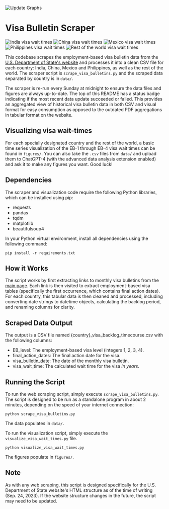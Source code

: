 ![Update Graphs](https://github.com/DavidBellamy/visa_dates/actions/workflows/update_graphs.yml/badge.svg)

# Visa Bulletin Scraper

![India visa wait times](figures/India_visa_wait_times.png)
![China visa wait times](figures/China_visa_wait_times.png)
![Mexico visa wait times](figures/Mexico_visa_wait_times.png)
![Philippines visa wait times](figures/Philippines_visa_wait_times.png)
![Rest of the world visa wait times](figures/RoW_visa_wait_times.png)

This codebase scrapes the employment-based visa bulletin data from the [U.S. Department of State's website](https://travel.state.gov/content/travel/en/legal/visa-law0/visa-bulletin.html) and processes it into a clean CSV file for each country: India, China, Mexico and Philippines, as well as the rest of the world. The scraper script is `scrape_visa_bulletins.py` and the scraped data separated by country is in `data/`.

The scraper is re-run every Sunday at midnight to ensure the data files and figures are always up-to-date. The top of this README has a status badge indicating if the most recent data update succeeded or failed. This provides an aggregated view of historical visa bulletin data in both CSV and visual format for easy consumption as opposed to the outdated PDF aggregations in tabular format on the website. 

## Visualizing visa wait-times
For each specially designated country and the rest of the world, a basic time series visualization of the EB-1 through EB-4 visa wait times can be found in `figures/`. You can also take the `.csv` files from `data/` and upload them to ChatGPT-4 (with the advanced data analysis extension enabled) and ask it to make any figures you want. Good luck!

## Dependencies

The scraper and visualization code require the following Python libraries, which can be installed using pip:

- requests
- pandas
- tqdm
- matplotlib
- beautifulsoup4

In your Python virtual environment, install all dependencies using the following command:

```
pip install -r requirements.txt
```

## How it Works

The script works by first extracting links to monthly visa bulletins from the [main page](https://travel.state.gov/content/travel/en/legal/visa-law0/visa-bulletin.html). Each link is then visited to extract employment-based visa tables (specifically the first occurrence, which contains final action dates). For each country, this tabular data is then cleaned and processed, including converting date strings to datetime objects, calculating the backlog period, and renaming columns for clarity.

## Scraped Data Output

The output is a CSV file named {country}_visa_backlog_timecourse.csv with the following columns:

- EB_level: The employment-based visa level (integers 1, 2, 3, 4).
- final_action_dates: The final action date for the visa.
- visa_bulletin_date: The date of the monthly visa bulletin.
- visa_wait_time: The calculated wait time for the visa *in years*.

## Running the Script

To run the web scraping script, simply execute `scrape_visa_bulletins.py`. The script is designed to be run as a standalone program in about 2 minutes, depending on the speed of your internet connection:

```shell
python scrape_visa_bulletins.py
```

The data populates in `data/`.

To run the visualization script, simply execute the `visualize_visa_wait_times.py` file. 

```shell
python visualize_visa_wait_times.py
```

The figures populate in `figures/`.

## Note

As with any web scraping, this script is designed specifically for the U.S. Department of State website's HTML structure as of the time of writing (Sep. 24, 2023). If the website structure changes in the future, the script may need to be updated.
